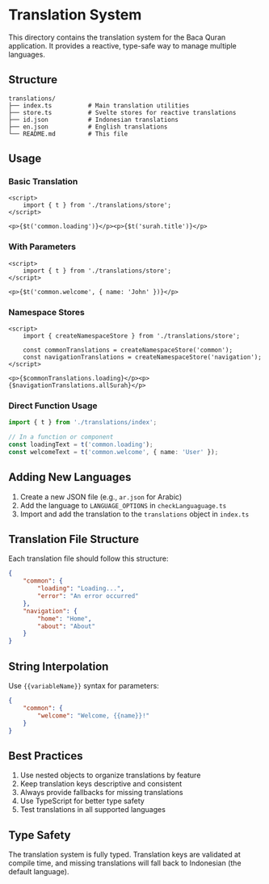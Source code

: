 # Translation System

This directory contains the translation system for the Baca Quran application. It provides a reactive, type-safe way to manage multiple languages.

## Structure

```
translations/
├── index.ts          # Main translation utilities
├── store.ts          # Svelte stores for reactive translations
├── id.json           # Indonesian translations
├── en.json           # English translations
└── README.md         # This file
```

## Usage

### Basic Translation

```svelte
<script>
	import { t } from './translations/store';
</script>

<p>{$t('common.loading')}</p><p>{$t('surah.title')}</p>
```

### With Parameters

```svelte
<script>
	import { t } from './translations/store';
</script>

<p>{$t('common.welcome', { name: 'John' })}</p>
```

### Namespace Stores

```svelte
<script>
	import { createNamespaceStore } from './translations/store';

	const commonTranslations = createNamespaceStore('common');
	const navigationTranslations = createNamespaceStore('navigation');
</script>

<p>{$commonTranslations.loading}</p><p>{$navigationTranslations.allSurah}</p>
```

### Direct Function Usage

```typescript
import { t } from './translations/index';

// In a function or component
const loadingText = t('common.loading');
const welcomeText = t('common.welcome', { name: 'User' });
```

## Adding New Languages

1. Create a new JSON file (e.g., `ar.json` for Arabic)
2. Add the language to `LANGUAGE_OPTIONS` in `checkLanguaguage.ts`
3. Import and add the translation to the `translations` object in `index.ts`

## Translation File Structure

Each translation file should follow this structure:

```json
{
	"common": {
		"loading": "Loading...",
		"error": "An error occurred"
	},
	"navigation": {
		"home": "Home",
		"about": "About"
	}
}
```

## String Interpolation

Use `{{variableName}}` syntax for parameters:

```json
{
	"common": {
		"welcome": "Welcome, {{name}}!"
	}
}
```

## Best Practices

1. Use nested objects to organize translations by feature
2. Keep translation keys descriptive and consistent
3. Always provide fallbacks for missing translations
4. Use TypeScript for better type safety
5. Test translations in all supported languages

## Type Safety

The translation system is fully typed. Translation keys are validated at compile time, and missing translations will fall back to Indonesian (the default language).
